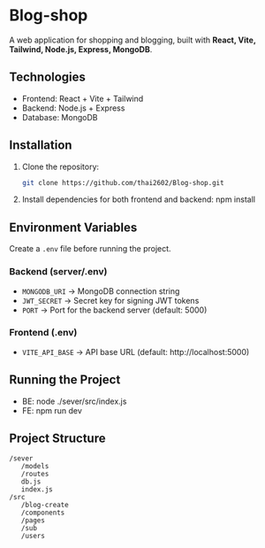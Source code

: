 # Blog-shop

A web application for shopping and blogging, built with **React, Vite, Tailwind, Node.js, Express, MongoDB**.

## Technologies
- Frontend: React + Vite + Tailwind
- Backend: Node.js + Express
- Database: MongoDB
## Installation
1. Clone the repository:
   ```bash
   git clone https://github.com/thai2602/Blog-shop.git
2. Install dependencies for both frontend and backend:
   npm install
   
## Environment Variables
Create a `.env` file before running the project.  

### Backend (server/.env)
- `MONGODB_URI` → MongoDB connection string  
- `JWT_SECRET` → Secret key for signing JWT tokens  
- `PORT` → Port for the backend server (default: 5000)  

### Frontend (.env)
- `VITE_API_BASE` → API base URL (default: http://localhost:5000)

## Running the Project
- BE: node ./sever/src/index.js
- FE: npm run dev

## Project Structure
```
/sever
   /models
   /routes
   db.js
   index.js
/src
   /blog-create
   /components
   /pages
   /sub
   /users

 
